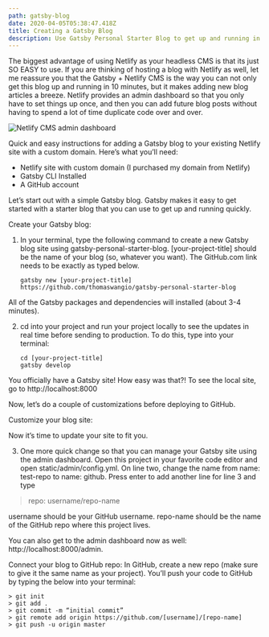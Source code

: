```yaml
---
path: gatsby-blog
date: 2020-04-05T05:38:47.418Z
title: Creating a Gatsby Blog
description: Use Gatsby Personal Starter Blog to get up and running in 10 min.
---
```

The biggest advantage of using Netlify as your headless CMS is that its just SO EASY to use.  If you are thinking of hosting a blog with Netlify as well, let me reassure you that the Gatsby + Netlify CMS is the way you can not only get this blog up and running in 10 minutes, but it makes adding new blog articles a breeze.  Netlify provides an admin dashboard so that you only have to set things up once, and then you can add future blog posts without having to spend a lot of time duplicate code over and over.

![Netlify CMS admin dashboard](assets/screen-shot-2020-04-05-at-12.40.51-am.png)

Quick and easy instructions for adding a Gatsby blog to your existing Netlify site with a custom domain.  Here’s what you’ll need:

* Netlify site with custom domain (I purchased my domain from Netlify)
* Gatsby CLI Installed
* A GitHub account

Let’s start out with a simple Gatsby blog.  Gatsby makes it easy to get started with a starter blog that you can use to get up and running quickly.

Create your Gatsby blog:

1. In your terminal, type the following command to create a new Gatsby blog site using gatsby-personal-starter-blog.  \[your-project-title] should be the name of your blog (so, whatever you want).  The GitHub.com link needs to be exactly as typed below.  

   ```
   gatsby new [your-project-title] https://github.com/thomaswangio/gatsby-personal-starter-blog
   ```

All of the Gatsby packages and dependencies will installed (about 3-4 minutes).

2. cd into your project and run your project locally to see the updates in real time before sending to production.  To do this, type into your terminal:

   ```
   cd [your-project-title]
   gatsby develop
   ```

 You officially have a Gatsby site!  How easy was that?! To see the local site, go to http://localhost:8000

Now, let’s do a couple of customizations before deploying to GitHub.

Customize your blog site:

Now it’s time to update your site to fit you. 

3. One more quick change so that you can manage your Gatsby site using the admin dashboard.  Open this project in your favorite code editor and open static/admin/config.yml.  On line two, change the name from name: test-repo to name: github.  Press enter to add another line for line 3 and type

> repo: username/repo-name

username should be your GitHub username.  repo-name should be the name of the GitHub repo where this project lives.

You can also get to the admin dashboard now as well: http://localhost:8000/admin.

Connect your blog to GitHub repo: In GitHub, create a new repo (make sure to give it the same name as your project).  You’ll push your code to GitHub by typing the below into your terminal:

```
> git init
> git add .
> git commit -m “initial commit”
> git remote add origin https://github.com/[username]/[repo-name]
> git push -u origin master
```